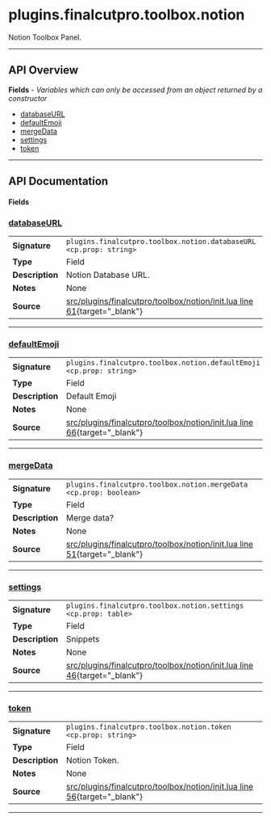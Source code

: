 # plugins.finalcutpro.toolbox.notion

Notion Toolbox Panel.

---

## API Overview
**Fields** - _Variables which can only be accessed from an object returned by a constructor_
 * [databaseURL](#databaseurl)
 * [defaultEmoji](#defaultemoji)
 * [mergeData](#mergedata)
 * [settings](#settings)
 * [token](#token)


---

## API Documentation

#### Fields


### [databaseURL](#databaseurl)

|                                             |                                                                                     |
| --------------------------------------------|-------------------------------------------------------------------------------------|
| **Signature**                               | `plugins.finalcutpro.toolbox.notion.databaseURL <cp.prop: string>`                                                                    |
| **Type**                                    | Field                                                                     |
| **Description**                             | Notion Database URL.                                                                     |
| **Notes**                                   | None |
| **Source**                                  | [src/plugins/finalcutpro/toolbox/notion/init.lua line 61](https://github.com/CommandPost/CommandPost/blob/develop/src/plugins/finalcutpro/toolbox/notion/init.lua#L61){target="_blank"} |

---


### [defaultEmoji](#defaultemoji)

|                                             |                                                                                     |
| --------------------------------------------|-------------------------------------------------------------------------------------|
| **Signature**                               | `plugins.finalcutpro.toolbox.notion.defaultEmoji <cp.prop: string>`                                                                    |
| **Type**                                    | Field                                                                     |
| **Description**                             | Default Emoji                                                                     |
| **Notes**                                   | None |
| **Source**                                  | [src/plugins/finalcutpro/toolbox/notion/init.lua line 66](https://github.com/CommandPost/CommandPost/blob/develop/src/plugins/finalcutpro/toolbox/notion/init.lua#L66){target="_blank"} |

---


### [mergeData](#mergedata)

|                                             |                                                                                     |
| --------------------------------------------|-------------------------------------------------------------------------------------|
| **Signature**                               | `plugins.finalcutpro.toolbox.notion.mergeData <cp.prop: boolean>`                                                                    |
| **Type**                                    | Field                                                                     |
| **Description**                             | Merge data?                                                                     |
| **Notes**                                   | None |
| **Source**                                  | [src/plugins/finalcutpro/toolbox/notion/init.lua line 51](https://github.com/CommandPost/CommandPost/blob/develop/src/plugins/finalcutpro/toolbox/notion/init.lua#L51){target="_blank"} |

---


### [settings](#settings)

|                                             |                                                                                     |
| --------------------------------------------|-------------------------------------------------------------------------------------|
| **Signature**                               | `plugins.finalcutpro.toolbox.notion.settings <cp.prop: table>`                                                                    |
| **Type**                                    | Field                                                                     |
| **Description**                             | Snippets                                                                     |
| **Notes**                                   | None |
| **Source**                                  | [src/plugins/finalcutpro/toolbox/notion/init.lua line 46](https://github.com/CommandPost/CommandPost/blob/develop/src/plugins/finalcutpro/toolbox/notion/init.lua#L46){target="_blank"} |

---


### [token](#token)

|                                             |                                                                                     |
| --------------------------------------------|-------------------------------------------------------------------------------------|
| **Signature**                               | `plugins.finalcutpro.toolbox.notion.token <cp.prop: string>`                                                                    |
| **Type**                                    | Field                                                                     |
| **Description**                             | Notion Token.                                                                     |
| **Notes**                                   | None |
| **Source**                                  | [src/plugins/finalcutpro/toolbox/notion/init.lua line 56](https://github.com/CommandPost/CommandPost/blob/develop/src/plugins/finalcutpro/toolbox/notion/init.lua#L56){target="_blank"} |

---

